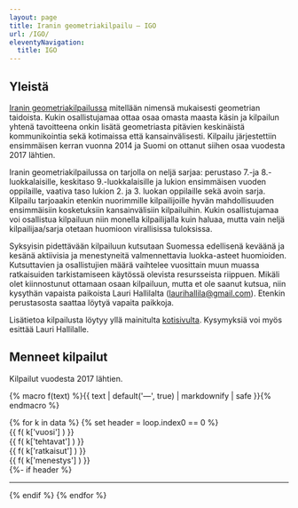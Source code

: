 ```yaml
---
layout: page
title: Iranin geometriakilpailu – IGO
url: /IGO/
eleventyNavigation:
  title: IGO
---
```


## Yleistä

[Iranin geometriakilpailussa](https://igo-official.ir) mitellään nimensä mukaisesti geometrian taidoista. Kukin osallistujamaa ottaa osaa omasta maasta käsin ja kilpailun yhtenä tavoitteena onkin lisätä geometriasta pitävien keskinäistä kommunikointia sekä kotimaissa että kansainvälisesti. Kilpailu järjestettiin ensimmäisen kerran vuonna 2014 ja Suomi on ottanut siihen osaa vuodesta 2017 lähtien. 

Iranin geometriakilpailussa on tarjolla on neljä sarjaa: perustaso 7.-ja 8.-luokkalaisille, keskitaso 9.-luokkalaisille ja lukion ensimmäisen vuoden oppilaille, vaativa taso lukion 2. ja 3. luokan oppilaille sekä avoin sarja. Kilpailu tarjoaakin etenkin nuorimmille kilpailijoille hyvän mahdollisuuden ensimmäisiin kosketuksiin kansainvälisiin kilpailuihin. Kukin osallistujamaa voi osallistua kilpailuun niin monella kilpailijalla kuin haluaa, mutta vain neljä kilpailijaa/sarja otetaan huomioon virallisissa tuloksissa.

Syksyisin pidettävään kilpailuun kutsutaan Suomessa edellisenä keväänä ja kesänä aktiivisia ja menestyneitä valmennettavia luokka-asteet huomioiden. Kutsuttavien ja osallistujien määrä vaihtelee vuosittain muun muassa ratkaisuiden tarkistamiseen käytössä olevista resursseista riippuen. Mikäli olet kiinnostunut ottamaan osaan kilpailuun, mutta et ole saanut kutsua, niin kysythän vapaista paikoista Lauri Hallilalta (laurihallila@gmail.com). Etenkin perustasosta saattaa löytyä vapaita paikkoja.

Lisätietoa kilpailusta löytyy yllä mainitulta [kotisivulta](https://igo-official.ir). Kysymyksiä voi myös esittää Lauri Hallilalle.

## Menneet kilpailut

Kilpailut vuodesta 2017 lähtien.

{% macro f(text) %}{{ text | default('&mdash;', true) | markdownify | safe }}{% endmacro %}

<div role="list">
{% for k in data %}
{% set header = loop.index0 == 0 %}
<div class="row flex-wrap mb-2" role="listitem">
    <div class="col-2 col-sm-2">{{ f( k['vuosi'] ) }}</div>
    <div class="col-5 col-sm-2">{{ f( k['tehtavat'] ) }}</div>
    <div class="col-5 col-sm-2">{{ f( k['ratkaisut'] ) }}</div> 
    <div class="col-12 col-sm-6">{{ f( k['menestys'] ) }}</div>
</div>
{%- if header %}<hr>{% endif %}
{% endfor %}
</div>
